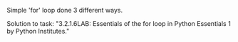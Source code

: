 Simple 'for' loop done 3 different ways.


Solution to task: "3.2.1.6LAB: Essentials of the for loop in Python Essentials 1 by Python Institutes."

